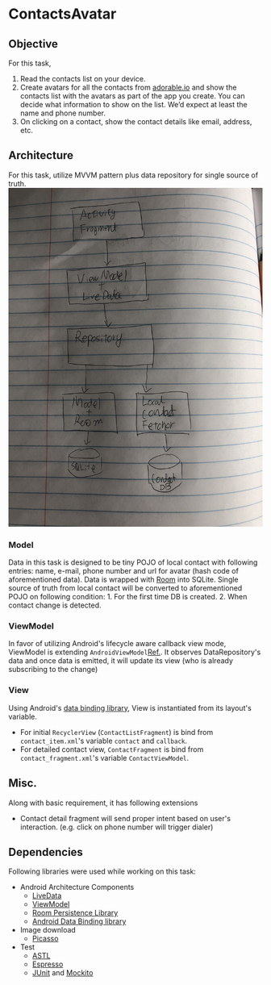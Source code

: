 # ContactsAvatar

## Objective

For this task, 
1. Read the contacts list on your device.
2. Create avatars for all the contacts from [adorable.io](http://avatars.adorable.io/) and show the contacts list with the avatars as part of the app you create. You can decide what information to show on the list. We’d expect at least the name and phone number.
3. On clicking on a contact, show the contact details like email, address, etc.

## Architecture
For this task, utilize MVVM pattern plus data repository for single source of truth.
![High Level Design](./contacts_avatar_mvvm.JPG "high level design")
### Model
Data in this task is designed to be tiny POJO of local contact with following entries: name, e-mail, phone number and url for avatar (hash code of aforementioned data). Data is wrapped with [Room](https://developer.android.com/topic/libraries/architecture/room.html) into SQLite. Single source of truth from local contact will be converted to aforementioned POJO on following condition: 1. For the first time DB is created. 2. When contact change is detected. 

### ViewModel
In favor of utilizing Android's lifecycle aware callback view mode, ViewModel is extending `AndroidViewModel`[Ref.](https://developer.android.com/reference/android/arch/lifecycle/AndroidViewModel.html). It observes DataRepository's data and once data is emitted, it will update its view (who is already subscribing to the change)
### View
Using Android's [data binding library](https://developer.android.com/topic/libraries/data-binding/index.html), View is instantiated from its layout's variable. 
- For initial `RecyclerView` (`ContactListFragment`) is bind from `contact_item.xml`'s variable `contact` and `callback`.
- For detailed contact view, `ContactFragment` is bind from `contact_fragment.xml`'s variable `ContactViewModel`.

## Misc.
Along with basic requirement, it has following extensions
- Contact detail fragment will send proper intent based on user's interaction. (e.g. click on phone number will trigger dialer) 


## Dependencies
Following libraries were used while working on this task:
- Android Architecture Components
    - [LiveData](https://developer.android.com/topic/libraries/architecture/livedata.html)
    - [ViewModel](https://developer.android.com/topic/libraries/architecture/viewmodel.html)
    - [Room Persistence Library](https://developer.android.com/topic/libraries/architecture/room.html)
    - [Android Data Binding library](https://developer.android.com/topic/libraries/data-binding/index.html)
- Image download
    - [Picasso](https://github.com/square/picasso/)
- Test
    - [ASTL](https://developer.android.com/topic/libraries/testing-support-library/index.html)
    - [Espresso](https://developer.android.com/training/testing/espresso/index.html)
    - [JUnit](https://developer.android.com/training/testing/unit-testing/local-unit-tests.html) and [Mockito](https://github.com/mockito/mockito)
